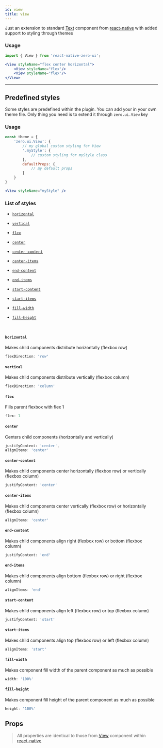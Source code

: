 ```yaml
---
id: view
title: view
---
```


Just an extension to standard [Text](https://facebook.github.io/react-native/docs/text.html) component from [react-native](https://facebook.github.io/react-native/) with added support to styling through themes



### Usage


```jsx
import { View } from 'react-native-zero-ui';

<View styleName="flex center horizontal">
    <View styleName="flex"/> 
    <View styleName="flex"/>
</View>
```

---





## Predefined styles

Some styles are predefined within the plugin. You can add your in your own theme file. Only thing you need is to extend it through `zero.ui.View` key



### Usage

```js
const theme = {
    'zero.ui.View': {
        // my global custom styling for View
        '.myStyle': {
            // custom styling for myStyle class
        },
        defaultProps: {
            // my default props
        }
    }
}
```

```jsx
<View styleName="myStyle" />
```



### List of styles

- [`horizontal`](#horizontal)

- [`vertical`](#vertical)

- [`flex`](#flex)

- [`center`](#center)

- [`center-content`](#center-content)

- [`center-items`](#center-items)

- [`end-content`](#end-content)

- [`end-items`](#end-items)

- [`start-content`](#start-content)

- [`start-items`](#start-items)

- [`fill-width`](#fill-width)

- [`fill-height`](#fill-height)

  ​




#### `horizontal`

Makes child components distribute horizontally (flexbox row)

```javascript
flexDirection: 'row'
```



#### `vertical`

Makes child components distribute vertically (flexbox column)

```javascript
flexDirection: 'column'
```



#### `flex`

Fills parent flexbox with flex 1

```javascript
flex: 1
```



#### `center`

Centers child components (horizontally and vertically)

```javascript
justifyContent: 'center',
alignItems: 'center'
```



#### `center-content`

Makes child components center horizontally (flexbox row) or vertically (flexbox column)

```javascript
justifyContent: 'center'
```



#### `center-items`

Makes child components center vertically (flexbox row) or horizontally (flexbox column)

```javascript
alignItems: 'center'
```



#### `end-content`

Makes child components align right (flexbox row) or bottom (flexbox column)

```javascript
justifyContent: 'end'
```



#### `end-items`

Makes child components align bottom (flexbox row) or right (flexbox column)

```javascript
alignItems: 'end'
```



#### `start-content`

Makes child components align left (flexbox row) or top (flexbox column)

```javascript
justifyContent: 'start'
```



#### `start-items`

Makes child components align top (flexbox row) or left (flexbox column)

```javascript
alignItems: 'start'
```



#### `fill-width`

Makes component fill width of the parent component as much as possible

```javascript
width: '100%'
```



#### `fill-height`

Makes component fill height of the parent component as much as possible

```javascript
height: '100%'
```





## Props

> All properties are identical to those from [View](http://facebook.github.io/react-native/docs/view.html#props) component within [react-native](http://facebook.github.io/react-native)


